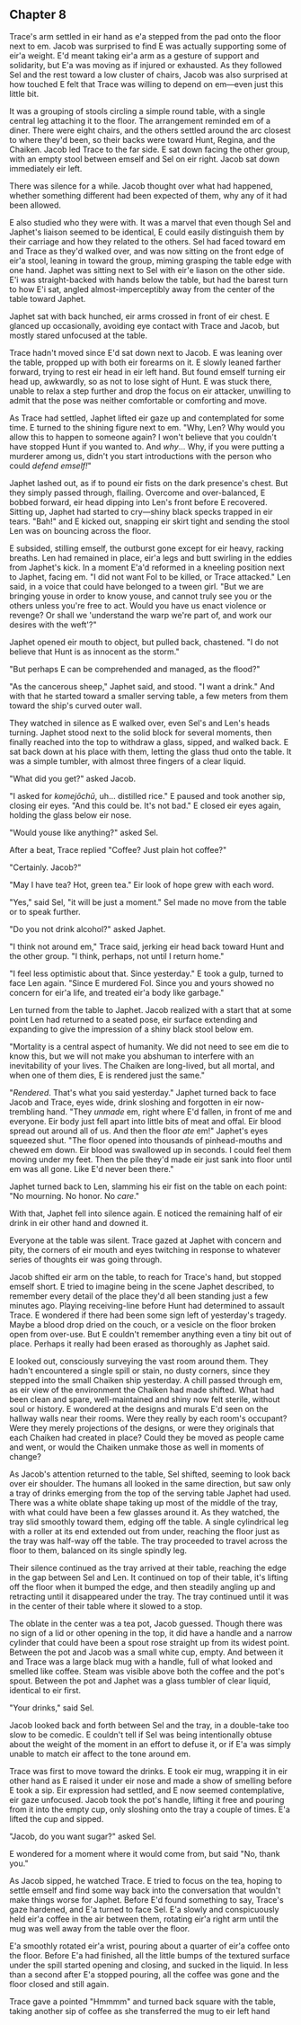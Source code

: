 ---
---


## Chapter 8

Trace's arm settled in eir hand as e'a stepped from the pad onto the
floor next to em.  Jacob was surprised to find E was actually
supporting some of eir'a weight.  E'd meant taking eir'a arm as a
gesture of support and solidarity, but E'a was moving as if injured or
exhausted.  As they followed Sel and the rest toward a low cluster of
chairs, Jacob was also surprised at how touched E felt that Trace was
willing to depend on em&mdash;even just this little bit.

It was a grouping of stools circling a simple round table, with a
single central leg attaching it to the floor.  The arrangement
reminded em of a diner.  There were eight chairs, and the others
settled around the arc closest to where they'd been, so their backs
were toward Hunt, Regina, and the Chaiken.  Jacob led Trace to the far
side.  E sat down facing the other group, with an empty stool between
emself and Sel on eir right.  Jacob sat down immediately eir left.

There was silence for a while.  Jacob thought over what had happened,
whether something different had been expected of them, why any of it
had been allowed.

E also studied who they were with.  It was a marvel that even though
Sel and Japhet's liaison seemed to be identical, E could easily
distinguish them by their carriage and how they related to the others.
Sel had faced toward em and Trace as they'd walked over, and was now
sitting on the front edge of eir'a stool, leaning in toward the group,
miming grasping the table edge with one hand.  Japhet was sitting next
to Sel with eir'e liason on the other side.  E'i was straight-backed
with hands below the table, but had the barest turn to how E'i sat,
angled almost-imperceptibly away from the center of the table toward
Japhet.

Japhet sat with back hunched, eir arms crossed in front of eir chest.
E glanced up occasionally, avoiding eye contact with Trace and Jacob,
but mostly stared unfocused at the table.

Trace hadn't moved since E'd sat down next to Jacob.  E was leaning
over the table, propped up with both eir forearms on it.  E slowly
leaned farther forward, trying to rest eir head in eir left hand.  But
found emself turning eir head up, awkwardly, so as not to lose sight
of Hunt.  E was stuck there, unable to relax a step further and drop
the focus on eir attacker, unwilling to admit that the pose was
neither comfortable or comforting and move.

As Trace had settled, Japhet lifted eir gaze up and contemplated for
some time.  E turned to the shining figure next to em.  "Why, Len?
Why would you allow this to happen to someone again?  I won't believe
that you couldn't have stopped Hunt if you wanted to.  And _why_...
Why, if you were putting a murderer among us, didn't you start
introductions with the person who could _defend emself!_"

Japhet lashed out, as if to pound eir fists on the dark presence's
chest.  But they simply passed through, flailing.  Overcome and
over-balanced, E bobbed forward, eir head dipping into Len's front
before E recovered.  Sitting up, Japhet had started to cry&mdash;shiny
black specks trapped in eir tears.  "Bah!" and E kicked out, snapping
eir skirt tight and sending the stool Len was on bouncing across the
floor.

E subsided, stilling emself, the outburst gone except for eir heavy,
racking breaths.  Len had remained in place, eir'a legs and butt
swirling in the eddies from Japhet's kick.  In a moment E'a'd reformed
in a kneeling position next to Japhet, facing em.  "I did not want Fol
to be killed, or Trace attacked."  Len said, in a voice that could
have belonged to a tween girl.  "But we are bringing youse in order to
know youse, and cannot truly see you or the others unless you're free
to act.  Would you have us enact violence or revenge?  Or shall we
'understand the warp we're part of, and work our desires with the
weft'?"

Japhet opened eir mouth to object, but pulled back, chastened.  "I do
not believe that Hunt is as innocent as the storm."

"But perhaps E can be comprehended and managed, as the flood?"

"As the cancerous sheep," Japhet said, and stood.  "I want a drink."
And with that he started toward a smaller serving table, a few meters
from them toward the ship's curved outer wall.

They watched in silence as E walked over, even Sel's and Len's heads
turning.  Japhet stood next to the solid block for several moments,
then finally reached into the top to withdraw a glass, sipped, and
walked back.  E sat back down at his place with them, letting the
glass thud onto the table.  It was a simple tumbler, with almost three
fingers of a clear liquid.

"What did you get?" asked Jacob.

"I asked for _komejōchū_, uh... distilled rice."  E paused and took
another sip, closing eir eyes.  "And this could be.  It's not bad."  E
closed eir eyes again, holding the glass below eir nose.

"Would youse like anything?" asked Sel.

After a beat, Trace replied "Coffee?  Just plain hot coffee?"

"Certainly.  Jacob?"

"May I have tea?  Hot, green tea."  Eir look of hope grew with each
word.

"Yes," said Sel, "it will be just a moment."  Sel made no move from
the table or to speak further.

"Do you not drink alcohol?" asked Japhet.

"I think not around em," Trace said, jerking eir head back toward Hunt
and the other group.  "I think, perhaps, not until I return home."

"I feel less optimistic about that.  Since yesterday."  E took a gulp,
turned to face Len again.  "Since E murdered Fol.  Since you and yours
showed no concern for eir'a life, and treated eir'a body like
garbage."

Len turned from the table to Japhet.  Jacob realized with a start that
at some point Len had returned to a seated pose, eir surface extending
and expanding to give the impression of a shiny black stool below em.

"Mortality is a central aspect of humanity.  We did not need to see em
die to know this, but we will not make you abshuman to interfere with
an inevitability of your lives.  The Chaiken are long-lived, but all
mortal, and when one of them dies, E is rendered just the same."

"_Rendered_.  That's what you said yesterday."  Japhet turned back to
face Jacob and Trace, eyes wide, drink sloshing and forgotten in eir
now-trembling hand.  "They _unmade_ em, right where E'd fallen, in
front of me and everyone.  Eir body just fell apart into little bits
of meat and offal.  Eir blood spread out around all of us.  And then
the floor _ate_ em!"  Japhet's eyes squeezed shut.  "The floor opened
into thousands of pinhead-mouths and chewed em down.  Eir blood was
swallowed up in seconds.  I could feel them moving under my feet. Then
the pile they'd made eir just sank into floor until em was all gone.
Like E'd never been there."

Japhet turned back to Len, slamming his eir fist on the table on each
point:  "No mourning.  No honor.  No _care_."

With that, Japhet fell into silence again.  E noticed the remaining
half of eir drink in eir other hand and downed it.

Everyone at the table was silent.  Trace gazed at Japhet with concern
and pity, the corners of eir mouth and eyes twitching in response to
whatever series of thoughts eir was going through.

Jacob shifted eir arm on the table, to reach for Trace's hand, but
stopped emself short.  E tried to imagine being in the scene Japhet
described, to remember every detail of the place they'd all been
standing just a few minutes ago.  Playing receiving-line before Hunt
had determined to assault Trace.  E wondered if there had been some
sign left of yesterday's tragedy.  Maybe a blood drop dried on the
couch, or a vesicle on the floor broken open from over-use.  But E
couldn't remember anything even a tiny bit out of place.  Perhaps it
really had been erased as thoroughly as Japhet said.

E looked out, consciously surveying the vast room around them.  They
hadn't encountered a single spill or stain, no dusty corners, since
they stepped into the small Chaiken ship yesterday.  A chill passed
through em, as eir view of the environment the Chaiken had made
shifted.  What had been clean and spare, well-maintained and shiny now
felt sterile, without soul or history.  E wondered at the designs and
murals E'd seen on the hallway walls near their rooms.  Were they
really by each room's occupant?  Were they merely projections of the
designs, or were they originals that each Chaiken had created in
place?  Could they be moved as people came and went, or would the
Chaiken unmake those as well in moments of change?

As Jacob's attention returned to the table, Sel shifted, seeming to
look back over eir shoulder.  The humans all looked in the same
direction, but saw only a tray of drinks emerging from the top of the
serving table Japhet had used.  There was a white oblate shape taking
up most of the middle of the tray, with what could have been a few
glasses around it.  As they watched, the tray slid smoothly toward
them, edging off the table.  A single cylindrical leg with a roller at
its end extended out from under, reaching the floor just as the tray
was half-way off the table.  The tray proceeded to travel across the
floor to them, balanced on its single spindly leg.

Their silence continued as the tray arrived at their table, reaching
the edge in the gap between Sel and Len.  It continued on top of their
table, it's lifting off the floor when it bumped the edge, and then
steadily angling up and retracting until it disappeared under the
tray.  The tray continued until it was in the center of their table
where it slowed to a stop.

The oblate in the center was a tea pot, Jacob guessed.  Though there
was no sign of a lid or other opening in the top, it did have a handle
and a narrow cylinder that could have been a spout rose straight up
from its widest point.  Between the pot and Jacob was a small white
cup, empty.  And between it and Trace was a large black mug with a
handle, full of what looked and smelled like coffee.  Steam was
visible above both the coffee and the pot's spout.  Between the pot
and Japhet was a glass tumbler of clear liquid, identical to eir
first.

"Your drinks," said Sel.

Jacob looked back and forth between Sel and the tray, in a double-take
too slow to be comedic.  E couldn't tell if Sel was being
intentionally obtuse about the weight of the moment in an effort to
defuse it, or if E'a was simply unable to match eir affect to the tone
around em.

Trace was first to move toward the drinks.  E took eir mug, wrapping
it in eir other hand as E raised it under eir nose and made a show of
smelling before E took a sip.  Eir expression had settled, and E now
seemed contemplative, eir gaze unfocused.  Jacob took the pot's
handle, lifting it free and pouring from it into the empty cup, only
sloshing onto the tray a couple of times.  E'a lifted the cup and
sipped.

"Jacob, do you want sugar?" asked Sel.

E wondered for a moment where it would come from, but said "No, thank
you."

As Jacob sipped, he watched Trace.  E tried to focus on the tea,
hoping to settle emself and find some way back into the conversation
that wouldn't make things worse for Japhet.  Before E'd found
something to say, Trace's gaze hardened, and E'a turned to face Sel.
E'a slowly and conspicuously held eir'a coffee in the air between
them, rotating eir'a right arm until the mug was well away from the
table over the floor.

E'a smoothly rotated eir'a wrist, pouring about a quarter of eir'a
coffee onto the floor.  Before E'a had finished, all the little bumps
of the textured surface under the spill started opening and closing,
and sucked in the liquid.  In less than a second after E'a stopped
pouring, all the coffee was gone and the floor closed and still again.

Trace gave a pointed "Hmmmm" and turned back square with the table,
taking another sip of coffee as she transferred the mug to eir left hand
